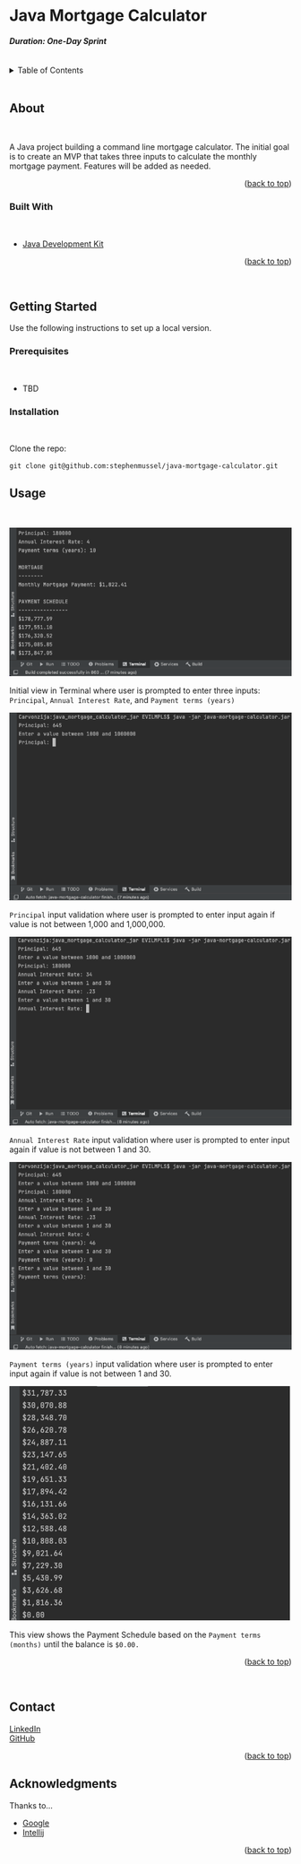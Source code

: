 # Java Mortgage Calculator

#### _Duration: One-Day Sprint_

<br />


<!-- TABLE OF CONTENTS -->
<details>
  <summary>Table of Contents</summary>
  <ol>
    <li>
      <a href="#about">About</a>
      <ul>
        <li><a href="#built-with">Built With</a></li>
      </ul>
    </li>
    <li>
      <a href="#getting-started">Getting Started</a>
      <ul>
        <li><a href="#prerequisites">Prerequisites</a></li>
        <li><a href="#installation">Installation</a></li>
      </ul>
    </li>
    <li><a href="#usage">Usage</a></li>
    <li><a href="#contact">Contact</a></li>
    <li><a href="#acknowledgments">Acknowledgments</a></li>
  </ol>
</details>
<br />


<!-- ABOUT THE PROJECT -->

## About

<br />


A Java project building a command line mortgage calculator. The initial goal is to create an MVP that takes three inputs
to calculate the monthly mortgage payment. Features will be added as needed.

<p align="right">(<a href="#top">back to top</a>)</p>

### Built With

<br />

* [Java Development Kit](https://www.oracle.com/java/technologies/downloads/)

<p align="right">(<a href="#top">back to top</a>)</p>
<br />


<!-- GETTING STARTED -->

## Getting Started

Use the following instructions to set up a local version.

### Prerequisites

<br />

- TBD

### Installation

<br />

Clone the repo:

  ```
  git clone git@github.com:stephenmussel/java-mortgage-calculator.git
  ```

<!-- USAGE EXAMPLES -->

## Usage

<br />  


![MortgageCalculatorPrompts](/images/java-mortgage-calculator-terminal-view-1.png)
<br />

Initial view in Terminal where user is prompted to enter three inputs: `Principal`, `Annual Interest Rate`,
and `Payment terms (years)`
<br />

![PrincipalInputValidation](/images/java-mortgage-calculator-principal-input-validation.png)
<br />

`Principal` input validation where user is prompted to enter input again if value is not between 1,000 and 1,000,000.
<br />

![AnnualInterestRateInputValidation](/images/java-mortgage-calculator-annual-interest-rate-input-validation.png)
<br />

`Annual Interest Rate` input validation where user is prompted to enter input again if value is not between 1 and 30.
<br />

![PaymentTermsInputValidation](/images/java-mortgage-calculator-payment-terms-input-validation.png)
<br />

`Payment terms (years)` input validation where user is prompted to enter input again if value is not between 1 and 30.
<br />

![Feeling](/images/java-mortgage-calculator-terminal-view-2.png)
<br />

This view shows the Payment Schedule based on the `Payment terms (months)` until the balance is `$0.00.`
<br />

<p align="right">(<a href="#top">back to top</a>)</p>
<br />


<!-- CONTACT -->

## Contact

[LinkedIn](https://www.linkedin.com/in/phaydara-vongsavanthong/)  
[GitHub](https://github.com/stephenmussel)

<p align="right">(<a href="#top">back to top</a>)</p>



<!-- ACKNOWLEDGMENTS -->

## Acknowledgments

Thanks to...

* [Google](http://www.google.com)
* [Intellij](https://www.jetbrains.com/idea/)

<!-- 
* [GitHub Emoji Cheat Sheet](https://www.webpagefx.com/tools/emoji-cheat-sheet)
* [Malven's Flexbox Cheatsheet](https://flexbox.malven.co/)
* [Malven's Grid Cheatsheet](https://grid.malven.co/)
* [Img Shields](https://shields.io)
* [GitHub Pages](https://pages.github.com)
* [Font Awesome](https://fontawesome.com)
* [React Icons](https://react-icons.github.io/react-icons/search)
-->

<p align="right">(<a href="#top">back to top</a>)</p>
<br />


<!-- MARKDOWN LINKS & IMAGES -->
<!-- https://www.markdownguide.org/basic-syntax/#reference-style-links -->
<!-- 
[contributors-shield]: https://img.shields.io/github/contributors/othneildrew/Best-README-Template.svg?style=for-the-badge
[contributors-url]: https://github.com/othneildrew/Best-README-Template/graphs/contributors
[forks-shield]: https://img.shields.io/github/forks/othneildrew/Best-README-Template.svg?style=for-the-badge
[forks-url]: https://github.com/othneildrew/Best-README-Template/network/members
[stars-shield]: https://img.shields.io/github/stars/othneildrew/Best-README-Template.svg?style=for-the-badge
[stars-url]: https://github.com/othneildrew/Best-README-Template/stargazers
[issues-shield]: https://img.shields.io/github/issues/othneildrew/Best-README-Template.svg?style=for-the-badge
[issues-url]: https://github.com/othneildrew/Best-README-Template/issues
[license-shield]: https://img.shields.io/github/license/othneildrew/Best-README-Template.svg?style=for-the-badge
[license-url]: https://github.com/othneildrew/Best-README-Template/blob/master/LICENSE.txt
[linkedin-shield]: https://img.shields.io/badge/-LinkedIn-black.svg?style=for-the-badge&logo=linkedin&colorB=555
[linkedin-url]: https://linkedin.com/in/othneildrew
[product-screenshot]: images/screenshot.png
-->